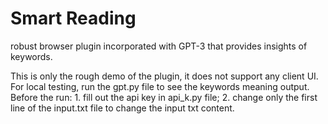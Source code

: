 # Smart Reading
robust browser plugin incorporated with GPT-3 that provides insights of keywords.

This is only the rough demo of the plugin, it does not support any client UI. 
For local testing, run the gpt.py file to see the keywords meaning output.
Before the run: 1. fill out the api key in api_k.py file; 2. change only the first line of the input.txt file to change the input txt content.
